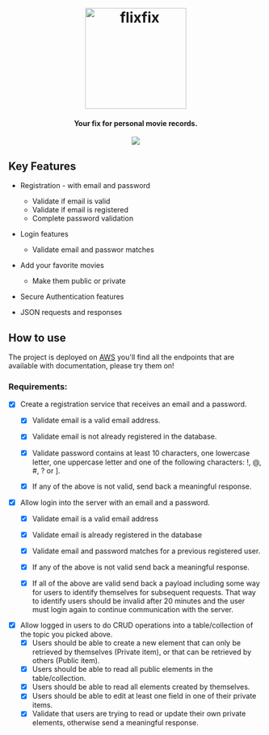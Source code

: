 <h1 align="center">
  <br>
  <img src="https://i.imgur.com/3jOQG7W.jpeg" alt="flixfix" width="200">
  <br>
</h1>
<h4 align="center">Your fix for personal movie records.</h4>

<p align="center">
  <img src="https://im5.ezgif.com/tmp/ezgif-5-28c9a625a9.gif" />
</p>

## Key Features

* Registration - with email and password
    - Validate if email is valid
    - Validate if email is registered
    - Complete password validation

* Login features
    - Validate email and passwor matches

* Add your favorite movies
    - Make them public or private

* Secure Authentication features

* JSON requests and responses

## How to use

The project is deployed on [AWS](http://ec2-54-91-233-8.compute-1.amazonaws.com/api/docs) you'll find all the endpoints that are available with documentation, please try them on!

### Requirements:

* [X] Create a registration service that receives an email and a password.
    * [X] Validate email is a valid email address.
    * [X] Validate email is not already registered in the database.
    * [X] Validate password contains at least 10 characters, one lowercase letter, one uppercase letter and one of the following characters: !, @, #, ? or ].
    * [X] If any of the above is not valid, send back a meaningful response.


* [X] Allow login into the server with an email and a password.
    * [X] Validate email is a valid email address
    * [X] Validate email is already registered in the database
    * [X] Validate email and password matches for a previous registered user.
    * [X] If any of the above is not valid send back a meaningful response.
    * [X] If all of the above are valid send back a payload including some way for users to identify themselves for subsequent requests. That way to identify users should be invalid after 20 minutes and the user must login again to continue communication with the server.


* [X] Allow logged in users to do CRUD operations into a table/collection of the topic you picked above.
    * [X] Users should be able to create a new element that can only be retrieved by themselves (Private item), or that can be retrieved by others (Public item).
    * [X] Users should be able to read all public elements in the table/collection.
    * [X] Users should be able to read all elements created by themselves.
    * [X] Users should be able to edit at least one field in one of their private items.
    * [X] Validate that users are trying to read or update their own private elements, otherwise send a meaningful response.
